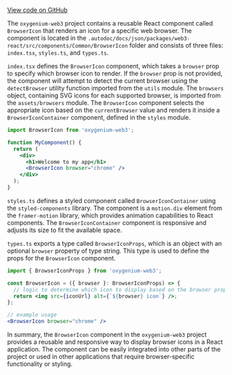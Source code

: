 [View code on GitHub](https://github.com/oxygenium/oxygenium-web3/.autodoc/docs/json/packages/web3-react/src/components/Common/BrowserIcon)

The `oxygenium-web3` project contains a reusable React component called `BrowserIcon` that renders an icon for a specific web browser. The component is located in the `.autodoc/docs/json/packages/web3-react/src/components/Common/BrowserIcon` folder and consists of three files: `index.tsx`, `styles.ts`, and `types.ts`.

`index.tsx` defines the `BrowserIcon` component, which takes a `browser` prop to specify which browser icon to render. If the `browser` prop is not provided, the component will attempt to detect the current browser using the `detectBrowser` utility function imported from the `utils` module. The `browsers` object, containing SVG icons for each supported browser, is imported from the `assets/browsers` module. The `BrowserIcon` component selects the appropriate icon based on the `currentBrowser` value and renders it inside a `BrowserIconContainer` component, defined in the `styles` module.

```jsx
import BrowserIcon from 'oxygenium-web3';

function MyComponent() {
  return (
    <div>
      <h1>Welcome to my app</h1>
      <BrowserIcon browser="chrome" />
    </div>
  );
}
```

`styles.ts` defines a styled component called `BrowserIconContainer` using the `styled-components` library. The component is a `motion.div` element from the `framer-motion` library, which provides animation capabilities to React components. The `BrowserIconContainer` component is responsive and adjusts its size to fit the available space.

`types.ts` exports a type called `BrowserIconProps`, which is an object with an optional `browser` property of type string. This type is used to define the props for the `BrowserIcon` component.

```jsx
import { BrowserIconProps } from 'oxygenium-web3';

const BrowserIcon = ({ browser }: BrowserIconProps) => {
  // logic to determine which icon to display based on the browser prop
  return <img src={iconUrl} alt={`${browser} icon`} />;
};

// example usage
<BrowserIcon browser="chrome" />
```

In summary, the `BrowserIcon` component in the `oxygenium-web3` project provides a reusable and responsive way to display browser icons in a React application. The component can be easily integrated into other parts of the project or used in other applications that require browser-specific functionality or styling.
